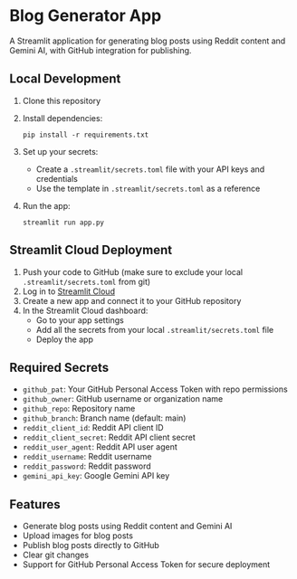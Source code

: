 # Blog Generator App

A Streamlit application for generating blog posts using Reddit content and Gemini AI, with GitHub integration for publishing.

## Local Development

1. Clone this repository
2. Install dependencies:
   ```
   pip install -r requirements.txt
   ```
3. Set up your secrets:

   - Create a `.streamlit/secrets.toml` file with your API keys and credentials
   - Use the template in `.streamlit/secrets.toml` as a reference

4. Run the app:
   ```
   streamlit run app.py
   ```

## Streamlit Cloud Deployment

1. Push your code to GitHub (make sure to exclude your local `.streamlit/secrets.toml` from git)
2. Log in to [Streamlit Cloud](https://streamlit.io/cloud)
3. Create a new app and connect it to your GitHub repository
4. In the Streamlit Cloud dashboard:
   - Go to your app settings
   - Add all the secrets from your local `.streamlit/secrets.toml` file
   - Deploy the app

## Required Secrets

- `github_pat`: Your GitHub Personal Access Token with repo permissions
- `github_owner`: GitHub username or organization name
- `github_repo`: Repository name
- `github_branch`: Branch name (default: main)
- `reddit_client_id`: Reddit API client ID
- `reddit_client_secret`: Reddit API client secret
- `reddit_user_agent`: Reddit API user agent
- `reddit_username`: Reddit username
- `reddit_password`: Reddit password
- `gemini_api_key`: Google Gemini API key

## Features

- Generate blog posts using Reddit content and Gemini AI
- Upload images for blog posts
- Publish blog posts directly to GitHub
- Clear git changes
- Support for GitHub Personal Access Token for secure deployment
